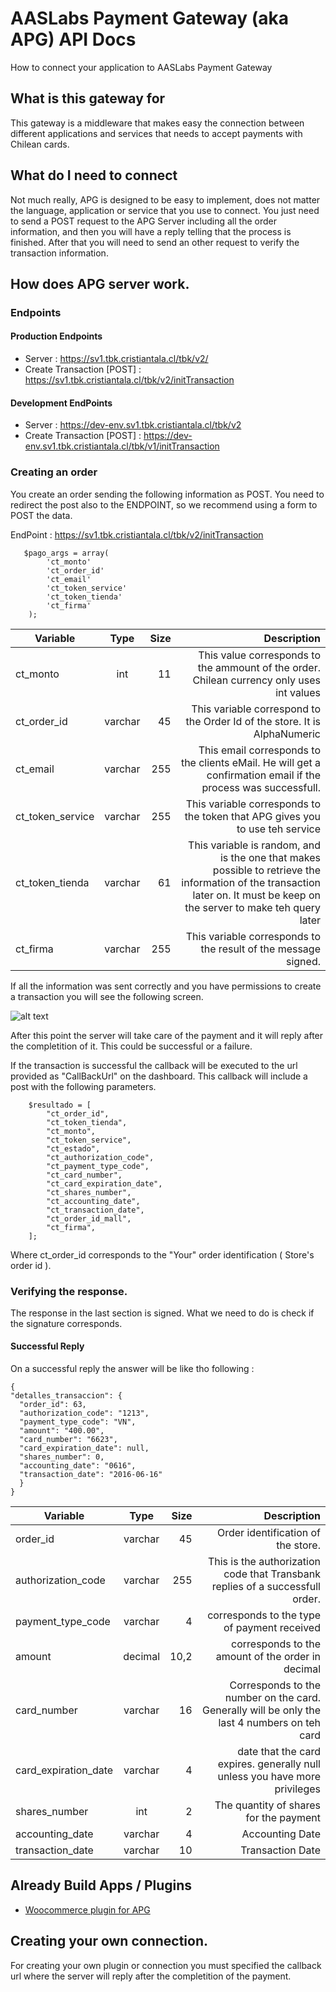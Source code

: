 # AASLabs Payment Gateway (aka APG) API Docs

How to connect your application to AASLabs Payment Gateway

## What is this gateway for

This gateway is a middleware that makes easy the connection between different applications and services that needs to accept payments with Chilean cards.


## What do I need to connect

Not much really, APG is designed to be easy to implement, does not matter the language, application or service that you use to connect. You just need to send a POST request to the APG Server including all the order information, and then you will have a reply telling that the process is finished. After that you will need to send an other request to verify the transaction information.

## How does APG server work.


### Endpoints

#### Production Endpoints

* Server : https://sv1.tbk.cristiantala.cl/tbk/v2/
* Create Transaction [POST] : https://sv1.tbk.cristiantala.cl/tbk/v2/initTransaction

#### Development EndPoints

* Server : https://dev-env.sv1.tbk.cristiantala.cl/tbk/v2
* Create Transaction [POST] : https://dev-env.sv1.tbk.cristiantala.cl/tbk/v1/initTransaction


### Creating an order

You create an order sending the following information as POST. You need to redirect the post also to the ENDPOINT, so we recommend using a form to POST the data.

EndPoint : https://sv1.tbk.cristiantala.cl/tbk/v2/initTransaction
       
       $pago_args = array(
            'ct_monto'
            'ct_order_id'
            'ct_email'
            'ct_token_service'
            'ct_token_tienda'
            'ct_firma'
        );

| Variable        | Type           | Size  | Description |
| ------------- |:-------------:| -----:| -----:|
| ct_monto     | int | 11 | This value corresponds to the ammount of the order. Chilean currency only uses int values |
| ct_order_id     | varchar      |   45 | This variable correspond to the Order Id of the store. It is AlphaNumeric |
| ct_email | varchar     |    255| This email corresponds to the clients eMail. He will get a confirmation email if the process was successfull. |
| ct_token_service | varchar      |    255 | This variable corresponds to the token that APG gives you to use teh service |
|ct_token_tienda | varchar     |    61 | This variable is random, and is the one that makes possible to retrieve the information of the transaction later on. It must be keep on the server to make teh query later |
|ct_firma | varchar     |    255 | This variable corresponds to the result of the message signed. |

If all the information was sent correctly and you have permissions to create a transaction you will see the following screen.

![alt text](../../img/INITTRANSACTION.png "Pago Fácil INITTRANSACTION")

After this point the server will take care of the payment and it will reply after the completition of it. This could be successful or a failure.

If the transaction is successful the callback will be executed to the url provided as "CallBackUrl" on the dashboard. This callback will include a post with the following parameters.

        $resultado = [
            "ct_order_id",
            "ct_token_tienda",
            "ct_monto",
            "ct_token_service",
            "ct_estado",
            "ct_authorization_code",
            "ct_payment_type_code",
            "ct_card_number",
            "ct_card_expiration_date",
            "ct_shares_number",
            "ct_accounting_date",
            "ct_transaction_date",
            "ct_order_id_mall",
            "ct_firma",
        ];

Where ct_order_id corresponds to the "Your" order identification ( Store's order id ).


### Verifying the response.

The response in the last section is signed. What we need to do is check if the signature corresponds.





#### Successful Reply
On a successful reply the answer will be like tho following :

    {
    "detalles_transaccion": {
      "order_id": 63,
      "authorization_code": "1213",
      "payment_type_code": "VN",
      "amount": "400.00",
      "card_number": "6623",
      "card_expiration_date": null,
      "shares_number": 0,
      "accounting_date": "0616",
      "transaction_date": "2016-06-16"
      }
    }



| Variable        | Type           | Size  | Description |
| ------------- |:-------------:| -----:| -----:|
| order_id     | varchar | 45 | Order identification of the store. |
| authorization_code     | varchar      |   255 | This is the authorization code that Transbank replies of a successfull order. |
| payment_type_code | varchar     |    4| corresponds to the type of payment received |
| amount | decimal      |    10,2 | corresponds to the amount of the order in decimal  |
| card_number | varchar     |    16 |  Corresponds to the number on the card. Generally will be only the last 4 numbers on teh card |
| card_expiration_date | varchar     |    4 | date that the card expires. generally null unless you have more privileges |
| shares_number | int     |    2 | The quantity of shares for the payment |
| accounting_date | varchar     |    4 | Accounting Date |
| transaction_date | varchar     |    10 | Transaction Date |


## Already Build Apps / Plugins

* [Woocommerce plugin for APG](https://github.com/NAITUSEIRL/tbkaas-woo-gateway "Woocommerce plugin for APG")

## Creating your own connection.

For creating your own plugin or connection you must specified the callback url where the server will reply after the completition of the payment.
